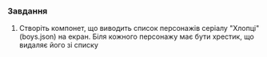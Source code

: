 ### Завдання

1. Створіть компонет, що виводить список персонажів серіалу "Хлопці" (boys.json) на екран. Біля кожного персонажу має бути хрестик, що видаляє його зі списку
